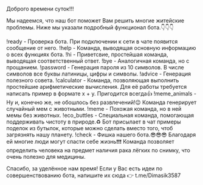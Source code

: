 Доброго времени суток!!!

Мы надеемся, что наш бот поможет Вам решить многие житейские проблемы. Ниже мы указали подробный функционал бота.👇👇👇

!ready - Проверка бота. При подключении к сети в чате появится сообщение от него.
!help - Команда, выводящая основную информацию о всех функциях бота.
!hi - Приветсвие, простейшая команда, выводящая соответственный ответ.
!bye - Аналогичная команда, но с прощанием.
!password - Генерация пароля из 10 символов. В числе символов все буквы латиницы, цифры и символы.
!advice - Генерация полезного совета.
!calculator - Команда, позволяющая выполнить простейшие арифметические вычисления. Для её работы требуется написать пример в формате x + y. Пригодится всегда👍
!meme_animals - Ну и, конечно же, не обошлось без развлечений!😉 Команда генерирует случайный мем с животными.
!meme - Похожая команда, но в ней мемы без животных.
!eco_buttles - Специальная команда, помогающая поддерживать чистоту в природе.♻ Бот присылает в чат примеры поделок из бутылок, которые можно сделать вместо того, чтоб загрязнять нашу планету.
!check - Фишка нашего бота.😎😎😎 Благодаря ей многие люди могут спасти себе жизнь❗❗❗ Команда позволяет определить человека на предмет наличия рака лёгких по снимку, что очень полезно для медицины.


Спасибо, за уделённое нам время! Если у Вас есть идеи по совершенствованию бота, напишите их сюда 👉 t.me/Dimasik3587
